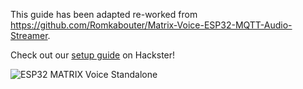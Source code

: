 This guide has been adapted re-worked from https://github.com/Romkabouter/Matrix-Voice-ESP32-MQTT-Audio-Streamer.

Check out our [setup guide](https://www.hackster.io/matrix-labs/program-over-the-air-on-esp32-matrix-voice-5e76bb) on Hackster!

![ESP32 MATRIX Voice Standalone](https://github.com/matrix-io/esp32-arduino-ota/blob/master/esp32-2.gif)
